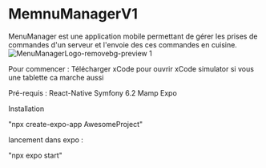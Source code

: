 # MemnuManagerV1
MenuManager est une application mobile permettant de gérer les prises de commandes d'un serveur et l'envoie des ces commandes en cuisine.
![MenuManagerLogo-removebg-preview 1](https://github.com/Avrelle/MenuManagerApp/assets/89856681/e5168578-ce74-4b0c-a479-28349a964a2d)



Pour commencer :
Télécharger xCode pour ouvrir xCode simulator si vous une tablette ca marche aussi

Pré-requis :
React-Native
Symfony 6.2
Mamp
Expo

Installation

"npx create-expo-app AwesomeProject"

lancement dans expo :

"npx expo start"


